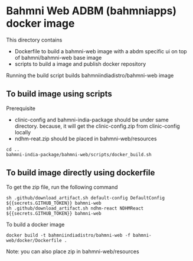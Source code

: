# Bahmni Web ADBM (bahmniapps) docker image

This directory contains
- Dockerfile to build a bahmni-web image with a abdm specific ui on top of bahmni/bahmni-web base image
- scripts to build a image and publish docker repository 

Running the build script builds bahmniindiadistro/bahmni-web image

## To build image using scripts

Prerequisite
- clinic-config and bahmni-india-package should be under same directory. because, it will get the clinic-config.zip from clinic-config locally
- ndhm-reat.zip should be placed in bahmni-web/resources
```
cd ..
bahmni-india-package/bahmni-web/scripts/docker_build.sh 
```
## To build image directly using dockerfile

To get the zip file, run the following command
```
sh .github/download_artifact.sh default-config DefaultConfig ${{secrets.GITHUB_TOKEN}} bahmni-web
sh .github/download_artifact.sh ndhm-react NDHMReact ${{secrets.GITHUB_TOKEN}} bahmni-web
```
To build a docker image
```
docker build -t bahmniindiadistro/bahmni-web -f bahmni-web/docker/Dockerfile . 
```
Note: you can also place zip in bahmni-web/resources